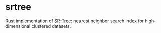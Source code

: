 # srtree
Rust implementation of [SR-Tree](https://dl.acm.org/doi/10.1145/253262.253347): nearest neighbor search index for high-dimensional clustered datasets.
